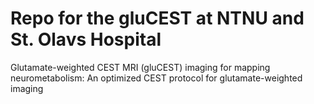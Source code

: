 # Repo for the gluCEST at NTNU and St. Olavs Hospital

Glutamate-weighted CEST MRI (gluCEST) imaging for mapping neurometabolism: An optimized CEST protocol for glutamate-weighted imaging
